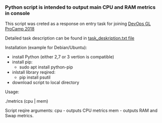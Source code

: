 ### Python script is intended to output main CPU and RAM metrics in console 


This script was creted as a response on entry task for joining [DevOps GL ProCamp 2018](https://www.globallogic.com/ua/news/gl-procamp-devops-kyiv-2018/ "DevOps GL ProCamp 2018")


Detailed task description can be found in [task_deskription.txt file](task_deskription.txt)


Installation (example for Debian/Ubuntu):

- install Python (either 2,7 or 3 vertion is compatible)
- install pip:
  - sudo apt install python-pip
- inlstall library reqired:
  - pip install psutil
- download script to local directory


Usage:

./metrics (cpu | mem)

Script reqire arguments:
cpu - outputs CPU metrics
mem - outputs RAM and Swap metrics.